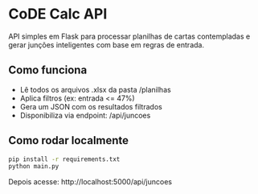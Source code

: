 
# CoDE Calc API

API simples em Flask para processar planilhas de cartas contempladas e gerar junções inteligentes com base em regras de entrada.

## Como funciona
- Lê todos os arquivos .xlsx da pasta /planilhas
- Aplica filtros (ex: entrada <= 47%)
- Gera um JSON com os resultados filtrados
- Disponibiliza via endpoint: /api/juncoes

## Como rodar localmente
```bash
pip install -r requirements.txt
python main.py
```

Depois acesse:
http://localhost:5000/api/juncoes
